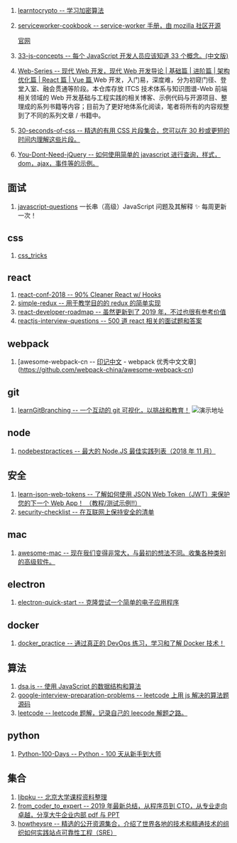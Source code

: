1. [learntocrypto -- 学习加密算法](https://github.com/sodium-friends/learntocrypto)
2. [serviceworker-cookbook -- service-worker 手册，由 mozilla 社区开源](https://github.com/mozilla/serviceworker-cookbook)

    [官网](https://serviceworke.rs/)

3. [33-js-concepts -- 每个 JavaScript 开发人员应该知道 33 个概念。(中文版)](https://github.com/stephentian/33-js-concepts)
4. [Web-Series -- 现代 Web 开发，现代 Web 开发导论 | 基础篇 | 进阶篇 | 架构优化篇 | React 篇 | Vue 篇 ](https://github.com/wxyyxc1992/Web-Series)Web 开发，入门易，深度难，分为初窥门径、登堂入室、融会贯通等阶段。本仓库存放 ITCS 技术体系与知识图谱-Web 前端相关领域的 Web 开发基础与工程实践的相关博客、示例代码与开源项目、整理成的系列书籍等内容；目前为了更好地体系化阅读，笔者将所有的内容规整到了不同的系列文章 / 书籍中。
5. [30-seconds-of-css -- 精选的有用 CSS 片段集合，您可以在 30 秒或更短的时间内理解这些片段。](https://github.com/30-seconds/30-seconds-of-css)
6. [You-Dont-Need-jQuery -- 如何使用简单的 javascript 进行查询，样式，dom，ajax，事件等的示例。](https://github.com/nefe/You-Dont-Need-jQuery)

## 面试

1. [javascript-questions](https://github.com/lydiahallie/javascript-questions)
   一长串（高级）JavaScript 问题及其解释 ✨ 每周更新一次！

## css

1. [css_tricks](https://github.com/QiShaoXuan/css_tricks)

## react

1. [react-conf-2018 -- 90% Cleaner React w/ Hooks](https://github.com/ryanflorence/react-conf-2018)
2. [simple-redux -- 用于教学目的的 redux 的简单实现](https://github.com/eddyerburgh/simple-redux)
3. [react-developer-roadmap -- 虽然更新到了 2019 年，不过也很有参考价值](https://github.com/adam-golab/react-developer-roadmap/blob/master/README-CN.md)
4. [reactjs-interview-questions -- 500 道 react 相关的面试题和答案](https://github.com/sudheerj/reactjs-interview-questions)

## webpack

1. [awesome-webpack-cn -- [印记中文](https://docschina.org/) - webpack 优秀中文文章](https://github.com/webpack-china/awesome-webpack-cn)

## git

1. [learnGitBranching -- 一个互动的 git 可视化，以挑战和教育！](https://github.com/pcottle/learnGitBranching)
   ![演示地址](https://learngitbranching.js.org/?demo)

## node

1. [nodebestpractices -- 最大的 Node.JS 最佳实践列表（2018 年 11 月）](https://github.com/i0natan/nodebestpractices)

## 安全

1. [learn-json-web-tokens -- 了解如何使用 JSON Web Token（JWT）来保护您的下一个 Web App！ （教程/测试示例!!）](https://github.com/dwyl/learn-json-web-tokens)
2. [security-checklist -- 在互联网上保持安全的清单](https://github.com/brianlovin/security-checklist)

## mac

1. [awesome-mac -- 现在我们变得非常大，与最初的想法不同。收集各种类别的高级软件。](https://github.com/jaywcjlove/awesome-mac)

## electron

1. [electron-quick-start -- 克隆尝试一个简单的电子应用程序](https://github.com/electron/electron-quick-start)

## docker

1. [docker_practice -- 通过真正的 DevOps 练习，学习和了解 Docker 技术！](https://github.com/yeasy/docker_practice)

## 算法

1. [dsa.js -- 使用 JavaScript 的数据结构和算法](https://github.com/amejiarosario/dsa.js)
2. [google-interview-preparation-problems -- leetcode 上用 js 解决的算法题源码](https://github.com/mgechev/google-interview-preparation-problems)
3. [leetcode -- leetcode 题解，记录自己的 leecode 解题之路。](https://github.com/azl397985856/leetcode)

## python

1. [Python-100-Days -- Python - 100 天从新手到大师](https://github.com/jackfrued/Python-100-Days)

## 集合

1. [libpku -- 北京大学课程资料整理](https://github.com/lib-pku/libpku)
2. [from_coder_to_expert -- 2019 年最新总结，从程序员到 CTO，从专业走向卓越，分享大牛企业内部 pdf 与 PPT](https://github.com/0voice/from_coder_to_expert)
3. [howtheysre -- 精选的公开资源集合，介绍了世界各地的技术和精通技术的组织如何实践站点可靠性工程（SRE）](https://github.com/upgundecha/howtheysre)
